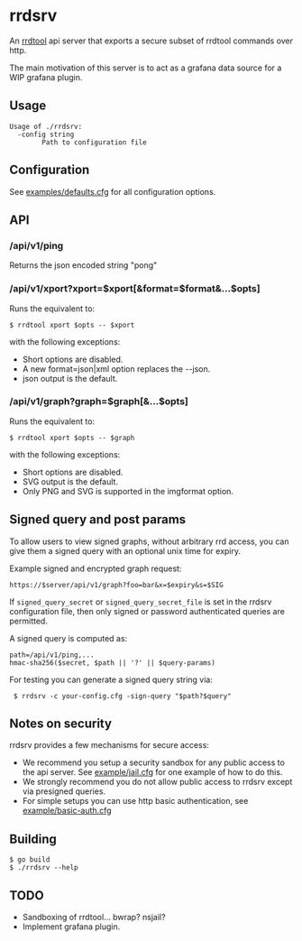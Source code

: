 # rrdsrv

An [rrdtool](https://oss.oetiker.ch/rrdtool/) api server that exports a secure subset of rrdtool commands over http.

The main motivation of this server is to act as a grafana data source for a WIP
grafana plugin.

## Usage

```
Usage of ./rrdsrv:
  -config string
        Path to configuration file
```

## Configuration

See [examples/defaults.cfg](examples/defaults.cfg) for all configuration options.

## API

### /api/v1/ping

Returns the json encoded string "pong"

### /api/v1/xport?xport=$xport[&format=$format&...$opts]

Runs the equivalent to:

```
$ rrdtool xport $opts -- $xport
```

with the following exceptions:

- Short options are disabled.
- A new format=json|xml option replaces the --json.
- json output is the default.

### /api/v1/graph?graph=$graph[&...$opts]

Runs the equivalent to:

```
$ rrdtool xport $opts -- $graph
```

with the following exceptions:

- Short options are disabled.
- SVG output is the default.
- Only PNG and SVG is supported in the imgformat option.

## Signed query and post params

To allow users to view signed graphs, without arbitrary rrd access,
you can give them a signed query with an optional unix time for expiry.

Example signed and encrypted graph request:
```
https://$server/api/v1/graph?foo=bar&x=$expiry&s=$SIG
```

If `signed_query_secret` or `signed_query_secret_file` is set in the rrdsrv configuration file, then only signed or password authenticated queries are permitted.

A signed query is computed as:

```
path=/api/v1/ping,...
hmac-sha256($secret, $path || '?' || $query-params)
```

For testing you can generate a signed query string via:

```
 $ rrdsrv -c your-config.cfg -sign-query "$path?$query"
```

## Notes on security

rrdsrv provides a few mechanisms for secure access:

- We recommend you setup a security sandbox for any public access to the api server.
  See [example/jail.cfg](example/jail.cfg) for one example of how to do this.
- We strongly recommend you do not allow public access to rrdsrv except via presigned queries.
- For simple setups you can use http basic authentication, see [example/basic-auth.cfg](example/basic-auth.cfg)


## Building

```
$ go build
$ ./rrdsrv --help
```

## TODO

- Sandboxing of rrdtool... bwrap? nsjail?
- Implement grafana plugin.

